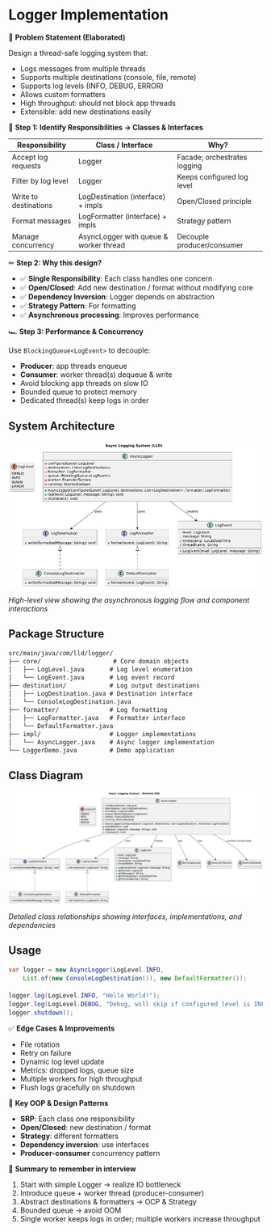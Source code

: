 # Logger Implementation

🧩 **Problem Statement (Elaborated)**

Design a thread-safe logging system that:
- Logs messages from multiple threads
- Supports multiple destinations (console, file, remote)
- Supports log levels (INFO, DEBUG, ERROR)
- Allows custom formatters
- High throughput: should not block app threads
- Extensible: add new destinations easily

🧠 **Step 1: Identify Responsibilities → Classes & Interfaces**

| Responsibility | Class / Interface | Why? |
|---|---|---|
| Accept log requests | Logger | Facade; orchestrates logging |
| Filter by log level | Logger | Keeps configured log level |
| Write to destinations | LogDestination (interface) + impls | Open/Closed principle |
| Format messages | LogFormatter (interface) + impls | Strategy pattern |
| Manage concurrency | AsyncLogger with queue & worker thread | Decouple producer/consumer |

✏ **Step 2: Why this design?**
- ✅ **Single Responsibility**: Each class handles one concern
- ✅ **Open/Closed**: Add new destination / format without modifying core
- ✅ **Dependency Inversion**: Logger depends on abstraction
- ✅ **Strategy Pattern**: For formatting
- ✅ **Asynchronous processing**: Improves performance

🏎 **Step 3: Performance & Concurrency**

Use `BlockingQueue<LogEvent>` to decouple:
- **Producer**: app threads enqueue
- **Consumer**: worker thread(s) dequeue & write
- Avoid blocking app threads on slow IO
- Bounded queue to protect memory
- Dedicated thread(s) keep logs in order

## System Architecture

![System Architecture](docs/diagrams/system-architecture.png)

*High-level view showing the asynchronous logging flow and component interactions*

## Package Structure

```
src/main/java/com/lld/logger/
├── core/                    # Core domain objects
│   ├── LogLevel.java       # Log level enumeration
│   └── LogEvent.java       # Log event record
├── destination/            # Log output destinations
│   ├── LogDestination.java # Destination interface
│   └── ConsoleLogDestination.java
├── formatter/              # Log formatting
│   ├── LogFormatter.java   # Formatter interface
│   └── DefaultFormatter.java
├── impl/                   # Logger implementations
│   └── AsyncLogger.java    # Async logger implementation
└── LoggerDemo.java         # Demo application
```

## Class Diagram

![Class Diagram](docs/diagrams/class-diagram.png)

*Detailed class relationships showing interfaces, implementations, and dependencies*

## Usage

```java
var logger = new AsyncLogger(LogLevel.INFO, 
    List.of(new ConsoleLogDestination()), new DefaultFormatter());

logger.log(LogLevel.INFO, "Hello World!");
logger.log(LogLevel.DEBUG, "Debug, will skip if configured level is INFO");
logger.shutdown();
```

✅ **Edge Cases & Improvements**
- File rotation
- Retry on failure
- Dynamic log level update
- Metrics: dropped logs, queue size
- Multiple workers for high throughput
- Flush logs gracefully on shutdown

🧠 **Key OOP & Design Patterns**
- **SRP**: Each class one responsibility
- **Open/Closed**: new destination / format
- **Strategy**: different formatters
- **Dependency inversion**: use interfaces
- **Producer-consumer** concurrency pattern

📝 **Summary to remember in interview**
1. Start with simple Logger → realize IO bottleneck
2. Introduce queue + worker thread (producer-consumer)
3. Abstract destinations & formatters → OCP & Strategy
4. Bounded queue → avoid OOM
5. Single worker keeps logs in order; multiple workers increase throughput
